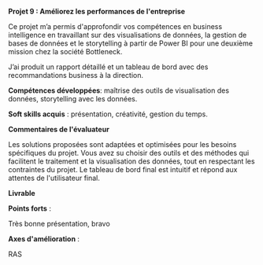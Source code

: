 **Projet 9 : Améliorez les performances de l'entreprise**

Ce projet m’a permis d'approfondir vos compétences en business intelligence en travaillant sur des visualisations de données, 
la gestion de bases de données et le storytelling à partir de Power BI pour une deuxième mission chez la société Bottleneck.

J’ai produit un rapport détaillé et un tableau de bord avec des recommandations business à la direction.

**Compétences développées**: maîtrise des outils de visualisation des données, storytelling avec les données.

**Soft skills acquis** : présentation, créativité, gestion du temps.

**Commentaires de l'évaluateur**

Les solutions proposées sont adaptées et optimisées pour les besoins spécifiques du projet. 
Vous avez su choisir des outils et des méthodes qui facilitent le traitement et la visualisation des données, 
tout en respectant les contraintes du projet. 
Le tableau de bord final est intuitif et répond aux attentes de l'utilisateur final.

**Livrable**

**Points forts** :

Très bonne présentation, bravo

**Axes d'amélioration** : 

RAS

